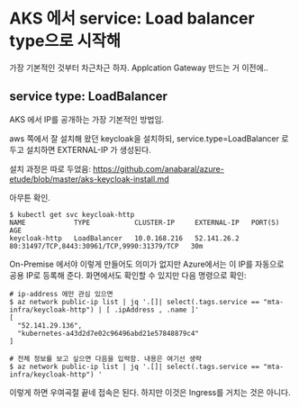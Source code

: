 # AKS 에서 service: Load balancer type으로 시작해 

가장 기본적인 것부터 차근차근 하자. Applcation Gateway 만드는 거 이전에..

## service type: LoadBalancer

AKS 에서 IP를 공개하는 가장 기본적인 방법임.

aws 쪽에서 잘 설치해 왔던 keycloak을 설치하되, service.type=LoadBalancer 로 두고 설치하면 EXTERNAL-IP 가 생성된다.

설치 과정은 따로 두었음: https://github.com/anabaral/azure-etude/blob/master/aks-keycloak-install.md

아무튼 확인.
```
$ kubectl get svc keycloak-http
NAME            TYPE           CLUSTER-IP     EXTERNAL-IP   PORT(S)                                      AGE
keycloak-http   LoadBalancer   10.0.168.216   52.141.26.2   80:31497/TCP,8443:30961/TCP,9990:31379/TCP   30m
```

On-Premise 에서야 이렇게 만들어도 의미가 없지만 Azure에서는 이 IP를 자동으로 공용 IP로 등록해 준다.
화면에서도 확인할 수 있지만 다음 명령으로 확인:
```
# ip-address 에만 관심 있으면
$ az network public-ip list | jq '.[]| select(.tags.service == "mta-infra/keycloak-http") | [ .ipAddress , .name ]'
[
  "52.141.29.136",
  "kubernetes-a43d2d7e02c96496abd21e57848879c4"
]

# 전체 정보를 보고 싶으면 다음을 입력함. 내용은 여기선 생략
$ az network public-ip list | jq '.[]| select(.tags.service == "mta-infra/keycloak-http") '
```

이렇게 하면 우여곡절 끝네 접속은 된다. 하지만 이것은 Ingress를 거치는 것은 아니다.



